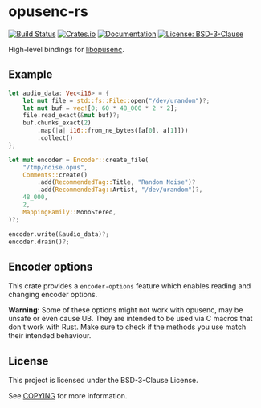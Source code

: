 # opusenc-rs

[![Build Status](https://github.com/d-k-bo/opusenc-rs/workflows/CI/badge.svg)](https://github.com/d-k-bo/opusenc-rs/actions?query=workflow%3ACI)
[![Crates.io](https://img.shields.io/crates/v/opusenc)](https://crates.io/crates/opusenc)
[![Documentation](https://img.shields.io/docsrs/opusenc)](https://docs.rs/opusenc)
[![License: BSD-3-Clause](https://img.shields.io/crates/l/opusenc)](COPYING)

<!-- cargo-rdme start -->

High-level bindings for
[libopusenc](https://opus-codec.org/docs/libopusenc_api-0.2/index.html).

## Example

```rust
let audio_data: Vec<i16> = {
    let mut file = std::fs::File::open("/dev/urandom")?;
    let mut buf = vec![0; 60 * 48_000 * 2 * 2];
    file.read_exact(&mut buf)?;
    buf.chunks_exact(2)
        .map(|a| i16::from_ne_bytes([a[0], a[1]]))
        .collect()
};

let mut encoder = Encoder::create_file(
    "/tmp/noise.opus",
    Comments::create()
        .add(RecommendedTag::Title, "Random Noise")?
        .add(RecommendedTag::Artist, "/dev/urandom")?,
    48_000,
    2,
    MappingFamily::MonoStereo,
)?;

encoder.write(&audio_data)?;
encoder.drain()?;

```

## Encoder options

This crate provides a `encoder-options` feature which enables reading and changing encoder options.

**Warning:** Some of these options might not work with opusenc, may be unsafe or even cause UB.
They are intended to be used via C macros that don't work with Rust.
Make sure to check if the methods you use match their intended behaviour.

<!-- cargo-rdme end -->

## License

This project is licensed under the BSD-3-Clause License.

See [COPYING](COPYING) for more information.
